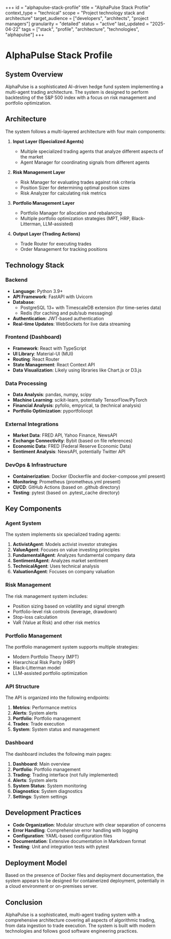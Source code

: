 +++
id = "alphapulse-stack-profile"
title = "AlphaPulse Stack Profile"
context_type = "technical"
scope = "Project technology stack and architecture"
target_audience = ["developers", "architects", "project managers"]
granularity = "detailed"
status = "active"
last_updated = "2025-04-22"
tags = ["stack", "profile", "architecture", "technologies", "alphapulse"]
+++

# AlphaPulse Stack Profile

## System Overview

AlphaPulse is a sophisticated AI-driven hedge fund system implementing a multi-agent trading architecture. The system is designed to perform backtesting of the S&P 500 index with a focus on risk management and portfolio optimization.

## Architecture

The system follows a multi-layered architecture with four main components:

1. **Input Layer (Specialized Agents)**
   - Multiple specialized trading agents that analyze different aspects of the market
   - Agent Manager for coordinating signals from different agents

2. **Risk Management Layer**
   - Risk Manager for evaluating trades against risk criteria
   - Position Sizer for determining optimal position sizes
   - Risk Analyzer for calculating risk metrics

3. **Portfolio Management Layer**
   - Portfolio Manager for allocation and rebalancing
   - Multiple portfolio optimization strategies (MPT, HRP, Black-Litterman, LLM-assisted)

4. **Output Layer (Trading Actions)**
   - Trade Router for executing trades
   - Order Management for tracking positions

## Technology Stack

### Backend

- **Language**: Python 3.9+
- **API Framework**: FastAPI with Uvicorn
- **Database**:
  - PostgreSQL 13+ with TimescaleDB extension (for time-series data)
  - Redis (for caching and pub/sub messaging)
- **Authentication**: JWT-based authentication
- **Real-time Updates**: WebSockets for live data streaming

### Frontend (Dashboard)

- **Framework**: React with TypeScript
- **UI Library**: Material-UI (MUI)
- **Routing**: React Router
- **State Management**: React Context API
- **Data Visualization**: Likely using libraries like Chart.js or D3.js

### Data Processing

- **Data Analysis**: pandas, numpy, scipy
- **Machine Learning**: scikit-learn, potentially TensorFlow/PyTorch
- **Financial Analysis**: pyfolio, empyrical, ta (technical analysis)
- **Portfolio Optimization**: pyportfolioopt

### External Integrations

- **Market Data**: FRED API, Yahoo Finance, NewsAPI
- **Exchange Connectivity**: Bybit (based on file references)
- **Economic Data**: FRED (Federal Reserve Economic Data)
- **Sentiment Analysis**: NewsAPI, potentially Twitter API

### DevOps & Infrastructure

- **Containerization**: Docker (Dockerfile and docker-compose.yml present)
- **Monitoring**: Prometheus (prometheus.yml present)
- **CI/CD**: GitHub Actions (based on .github directory)
- **Testing**: pytest (based on .pytest_cache directory)

## Key Components

### Agent System

The system implements six specialized trading agents:
1. **ActivistAgent**: Models activist investor strategies
2. **ValueAgent**: Focuses on value investing principles
3. **FundamentalAgent**: Analyzes fundamental company data
4. **SentimentAgent**: Analyzes market sentiment
5. **TechnicalAgent**: Uses technical analysis
6. **ValuationAgent**: Focuses on company valuation

### Risk Management

The risk management system includes:
- Position sizing based on volatility and signal strength
- Portfolio-level risk controls (leverage, drawdown)
- Stop-loss calculation
- VaR (Value at Risk) and other risk metrics

### Portfolio Management

The portfolio management system supports multiple strategies:
- Modern Portfolio Theory (MPT)
- Hierarchical Risk Parity (HRP)
- Black-Litterman model
- LLM-assisted portfolio optimization

### API Structure

The API is organized into the following endpoints:
1. **Metrics**: Performance metrics
2. **Alerts**: System alerts
3. **Portfolio**: Portfolio management
4. **Trades**: Trade execution
5. **System**: System status and management

### Dashboard

The dashboard includes the following main pages:
1. **Dashboard**: Main overview
2. **Portfolio**: Portfolio management
3. **Trading**: Trading interface (not fully implemented)
4. **Alerts**: System alerts
5. **System Status**: System monitoring
6. **Diagnostics**: System diagnostics
7. **Settings**: System settings

## Development Practices

- **Code Organization**: Modular structure with clear separation of concerns
- **Error Handling**: Comprehensive error handling with logging
- **Configuration**: YAML-based configuration files
- **Documentation**: Extensive documentation in Markdown format
- **Testing**: Unit and integration tests with pytest

## Deployment Model

Based on the presence of Docker files and deployment documentation, the system appears to be designed for containerized deployment, potentially in a cloud environment or on-premises server.

## Conclusion

AlphaPulse is a sophisticated, multi-agent trading system with a comprehensive architecture covering all aspects of algorithmic trading, from data ingestion to trade execution. The system is built with modern technologies and follows good software engineering practices.
